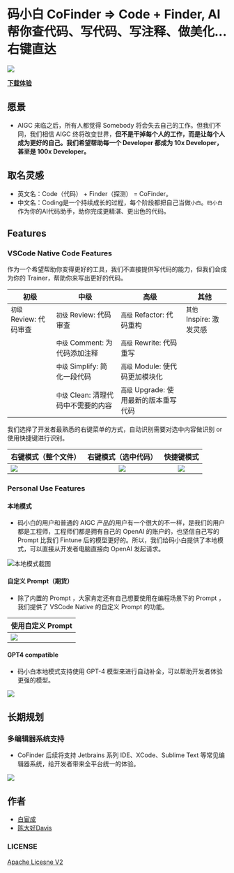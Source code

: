 # 码小白 CoFinder => Code + Finder,  AI帮你查代码、写代码、写注释、做美化... 右键直达
![](https://postimg.aliavv.com/mbp162023/ore58k.jpg)

[**下载体验**]()

## 愿景

- AIGC 来临之后，所有人都觉得 Somebody 将会失去自己的工作。但我们不同，我们相信 AIGC 终将改变世界，**但不是干掉每个人的工作，而是让每个人成为更好的自己。我们希望帮助每一个 Developer 都成为 10x Developer，甚至是 100x Developer。**

## 取名灵感

- 英文名：Code（代码） + Finder（探测） = CoFinder。
- 中文名：Coding是一个持续成长的过程，每个阶段都把自己当做`小白`。`码小白`作为你的AI代码助手，助你完成更精湛、更出色的代码。

## Features
### VSCode Native  Code Features

作为一个希望帮助你变得更好的工具，我们不直接提供写代码的能力，但我们会成为你的 Trainer，帮助你来写出更好的代码。



| 初级                    | 中级                                 | 高级                                   | 其他                     |
| ----------------------- | ------------------------------------ | -------------------------------------- | ------------------------ |
| `初级` Review: 代码审查 | `初级` Review: 代码审查              | `高级` Refactor: 代码重构              | `其他` Inspire: 激发灵感 |
|                         | `中级` Comment: 为代码添加注释       | `高级` Rewrite: 代码重写               |                          |
|                         | `中级` Simplify: 简化一段代码        | `高级` Module: 使代码更加模块化        |                          |
|                         | `中级` Clean: 清理代码中不需要的内容 | `高级` Upgrade: 使用最新的版本重写代码 |                          |

我们选择了开发者最熟悉的右键菜单的方式，自动识别需要对选中内容做识别 or 使用快捷键进行识别。

| 右键模式（整个文件）                                         |                 右键模式（选中代码）                 |                      快捷键模式                      |
| ------------------------------------------------------------ | :--------------------------------------------------: | :--------------------------------------------------: |
| ![](https://postimg.aliavv.com/mbp162023/99hxej.png)| ![](https://postimg.aliavv.com/mbp162023/t53jv4.png) | ![](https://postimg.aliavv.com/mbp162023/0vo0y3.png) |



### Personal Use Features
#### 本地模式
- 码小白的用户和普通的 AIGC 产品的用户有一个很大的不一样，是我们的用户都是工程师，工程师们都是拥有自己的 OpenAI 的账户的，也坚信自己写的 Prompt 比我们 Fintune 后的模型更好的。所以，我们给码小白提供了本地模式，可以直接从开发者电脑直接向 OpenAI 发起请求。

![本地模式截图](https://postimg.aliavv.com/mbp162023/ygy3va.png)

#### 自定义 Prompt（期货）

- 除了内置的 Prompt ，大家肯定还有自己想要使用在编程场景下的 Prompt ，我们提供了 VSCode Native 的自定义 Prompt 的功能。

| 使用自定义 Prompt                                    |
| ---------------------------------------------------- |
| ![](https://postimg.aliavv.com/mbp162023/lw7t27.gif) |

#### GPT4 compatible

- 码小白本地模式支持使用 GPT-4 模型来进行自动补全，可以帮助开发者体验更强的模型。

![](https://postimg.aliavv.com/mbp162023/i5eelv.png)

## 长期规划

### 多编辑器系统支持

- CoFinder 后续将支持 Jetbrains 系列 IDE、XCode、Sublime Text 等常见编辑器系统，给开发者带来全平台统一的体验。

![](https://postimg.aliavv.com/mbp162023/lcsi66.png)

## 作者
- [白宦成](https://github.com/bestony)
- [陈大好Davis](https://github.com/bjdehang)

### LICENSE

[Apache Licesne V2](LICENSE)
